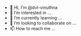 - 👋 Hi, I’m @dvl-vinuthna
- 👀 I’m interested in ...
- 🌱 I’m currently learning ...
- 💞️ I’m looking to collaborate on ...
- 📫 How to reach me ...

<!---
dvl-vinuthna/dvl-vinuthna is a ✨ special ✨ repository because its `README.md` (this file) appears on your GitHub profile.
You can click the Preview link to take a look at your changes.
--->
